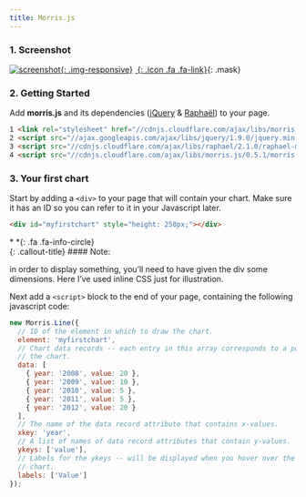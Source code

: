 ```yaml
---
title: Morris.js
---
```


### 1. Screenshot

<div class="screenshot-holder">

[![screenshot](assets/images/demo/appkit-chart-flot.jpg){: .img-responsive}](https://wrapbootstrap.com/theme/admin-appkit-admin-theme-angularjs-WB051SCJ1?ref=3wm)
[*&nbsp;*{: .icon .fa .fa-link}](https://wrapbootstrap.com/theme/admin-appkit-admin-theme-angularjs-WB051SCJ1?ref=3wm){: .mask}

</div>


### 2. Getting Started

Add **morris.js** and its dependencies ([jQuery](#) & [Raphaël](#)) to your page.

```html
1 <link rel="stylesheet" href="//cdnjs.cloudflare.com/ajax/libs/morris.js/0.5.1/morris.css">
2 <script src="//ajax.googleapis.com/ajax/libs/jquery/1.9.0/jquery.min.js"></script>
3 <script src="//cdnjs.cloudflare.com/ajax/libs/raphael/2.1.0/raphael-min.js"></script>
4 <script src="//cdnjs.cloudflare.com/ajax/libs/morris.js/0.5.1/morris.min.js"></script>
```


### 3. Your first chart

Start by adding a `<div>` to your page that will contain your chart. Make sure it has an ID so you can refer to it in your Javascript later.

```html
<div id="myfirstchart" style="height: 250px;"></div>
```

<div class="callout-block callout-info"><div class="icon-holder">*&nbsp;*{: .fa .fa-info-circle}
</div><div class="content">
{: .callout-title}
#### Note:

in order to display something, you’ll need to have given the div some dimensions.
Here I’ve used inline CSS just for illustration.

</div></div>

Next add a `<script>` block to the end of your page, containing the following javascript code:

```javascript
new Morris.Line({
  // ID of the element in which to draw the chart.
  element: 'myfirstchart',
  // Chart data records -- each entry in this array corresponds to a point on
  // the chart.
  data: [
    { year: '2008', value: 20 },
    { year: '2009', value: 10 },
    { year: '2010', value: 5 },
    { year: '2011', value: 5 },
    { year: '2012', value: 20 }
  ],
  // The name of the data record attribute that contains x-values.
  xkey: 'year',
  // A list of names of data record attributes that contain y-values.
  ykeys: ['value'],
  // Labels for the ykeys -- will be displayed when you hover over the
  // chart.
  labels: ['Value']
});
```
